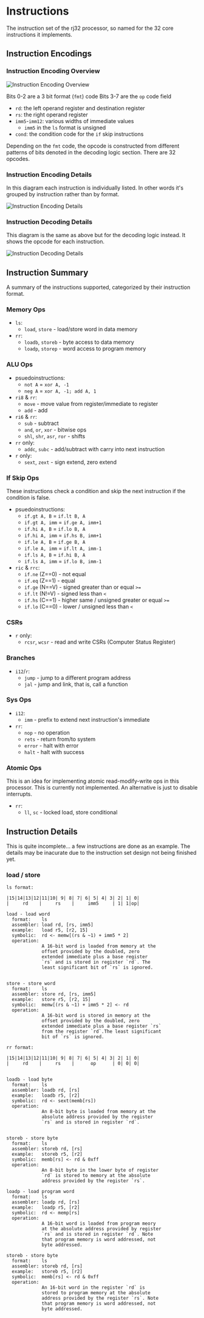 # Instructions

The instruction set of the rj32 processor, so named for the 32 core instructions it implements.

## Instruction Encodings

### Instruction Encoding Overview

![Instruction Encoding Overview](isa_encodings_simplified.png)

Bits 0-2 are a 3 bit format (`fmt`) code
Bits 3-7 are the `op` code field

- `rd`: the left operand register and destination register
- `rs`: the right operand register
- `imm5`-`imm12`: various widths of immediate values
  - `imm5` in the `ls` format is unsigned
- `cond`: the condition code for the `if` skip instructions

Depending on the `fmt` code, the opcode is constructed from different patterns of bits denoted in the decoding logic section. There are 32 opcodes.

### Instruction Encoding Details

In this diagram each instruction is individually listed. In other words it's grouped by instruction rather than by format.

![Instruction Encoding Details](isa_encodings_detailed.png)

### Instruction Decoding Details

This diagram is the same as above but for the decoding logic instead. It shows the opcode for each instruction.

![Instruction Decoding Details](isa_decoding_detailed.png)

## Instruction Summary

A summary of the instructions supported, categorized by their instruction format.

### Memory Ops

- `ls`:
  - `load`, `store` - load/store word in data memory
- `rr`:
  - `loadb`, `storeb` - byte access to data memory
  - `loadp`, `storep` - word access to program memory

### ALU Ops

- psuedoinstructions:
  - `not A` = `xor A, -1`
  - `neg A` = `xor A, -1; add A, 1`
- `ri8` & `rr`:
  - `move` - move value from register/immediate to register
  - `add` - add
- `ri6` & `rr`:
  - `sub` - subtract
  - `and`, `or`, `xor` - bitwise ops
  - `shl`, `shr`, `asr`, `ror` - shifts
- `rr` only:
  - `addc`, `subc` - add/subtract with carry into next instruction
- `r` only:
  - `sext`, `zext` - sign extend, zero extend

### If Skip Ops

These instructions check a condition and skip the next instruction if the condition is false.

- psuedoinstructions:
  - `if.gt A, B`    = `if.lt B, A`
  - `if.gt A, imm`  = `if.ge A, imm+1`
  - `if.hi A, B`    = `if.lo B, A`
  - `if.hi A, imm`  = `if.hs B, imm+1`
  - `if.le A, B`    = `if.ge B, A`
  - `if.le A, imm`  = `if.lt A, imm-1`
  - `if.ls A, B`    = `if.hi B, A`
  - `if.ls A, imm`  = `if.lo B, imm-1`
- `ric` & `rrc`:
  - `if.ne` (Z==0) - not equal
  - `if.eq` (Z==1) - equal
  - `if.ge` (N==V) - signed greater than or equal `>=`
  - `if.lt` (N!=V) - signed less than `<`
  - `if.hs` (C==1) - higher same / unsigned greater or equal `>=`
  - `if.lo` (C==0) - lower / unsigned less than `<`

### CSRs

- `r` only:
  - `rcsr`, `wcsr` - read and write CSRs (Computer Status Register)

### Branches

- `i12`/`r`:
  - `jump` - jump to a different program address
  - `jal` - jump and link, that is, call a function

### Sys Ops

- `i12`:
  - `imm` - prefix to extend next instruction's immediate
- `rr`:
  - `nop` - no operation
  - `rets` - return from/to system
  - `error` - halt with error
  - `halt` - halt with success

### Atomic Ops

This is an idea for implementing atomic read-modify-write
ops in this processor. This is currently not implemented. An alternative is just to disable interrupts.

- `rr`:
  - `ll`, `sc` - locked load, store conditional

## Instruction Details

This is quite incomplete... a few instructions are done as an example. The details may be inacurate due to the instruction set design not being finished yet.

### load / store

    ls format:

    |15|14|13|12|11|10| 9| 8| 7| 6| 5| 4| 3| 2| 1| 0|
    |     rd    |     rs    |     imm5     | 1| 1|op|

    load - load word
      format:    ls
      assembler: load rd, [rs, imm5]
      example:   load r5, [r2, 15]
      symbolic:  rd <- memw[(rs & ~1) + imm5 * 2]
      operation:
                 A 16-bit word is loaded from memory at the
                 offset provided by the doubled, zero
                 extended immediate plus a base register
                 `rs` and is stored in register `rd`. The
                 least significant bit of `rs` is ignored.


    store - store word
      format:    ls
      assembler: store rd, [rs, imm5]
      example:   store r5, [r2, 15]
      symbolic:  memw[(rs & ~1) + imm5 * 2] <- rd
      operation:
                 A 16-bit word is stored in memory at the
                 offset provided by the doubled, zero
                 extended immediate plus a base register `rs`
                 from the register `rd`.The least significant
                 bit of `rs` is ignored.

    rr format:

    |15|14|13|12|11|10| 9| 8| 7| 6| 5| 4| 3| 2| 1| 0|
    |     rd    |     rs    |      op      | 0| 0| 0|


    loadb - load byte
      format:    ls
      assembler: loadb rd, [rs]
      example:   loadb r5, [r2]
      symbolic:  rd <- sext(memb[rs])
      operation:
                 An 8-bit byte is loaded from memory at the
                 absolute address provided by the register
                 `rs` and is stored in register `rd`.


    storeb - store byte
      format:    ls
      assembler: storeb rd, [rs]
      example:   storeb r5, [r2]
      symbolic:  memb[rs] <- rd & 0xff
      operation:
                 An 8-bit byte in the lower byte of register
                 `rd` is stored to memory at the absolute
                 address provided by the register `rs`.

    loadp - load program word
      format:    ls
      assembler: loadp rd, [rs]
      example:   loadp r5, [r2]
      symbolic:  rd <- memp[rs]
      operation:
                 A 16-bit word is loaded from program meory
                 at the absolute address provided by register
                 `rs` and is stored in register `rd`. Note
                 that program memory is word addressed, not
                 byte addressed.

    storeb - store byte
      format:    ls
      assembler: storeb rd, [rs]
      example:   storeb r5, [r2]
      symbolic:  memb[rs] <- rd & 0xff
      operation:
                 An 16-bit word in the register `rd` is
                 stored to program memory at the absolute
                 address provided by the register `rs`. Note
                 that program memory is word addressed, not
                 byte addressed.

